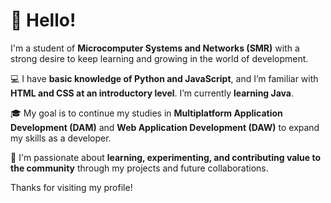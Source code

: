 # 👋 Hello!

I'm a student of **Microcomputer Systems and Networks (SMR)** with a strong desire to keep learning and growing in the world of development.

💻 I have **basic knowledge of Python and JavaScript**, and I’m familiar with **HTML and CSS at an introductory level**. I’m currently **learning Java**.

🎓 My goal is to continue my studies in **Multiplatform Application Development (DAM)** and **Web Application Development (DAW)** to expand my skills as a developer.

🚀 I'm passionate about **learning, experimenting, and contributing value to the community** through my projects and future collaborations.

Thanks for visiting my profile!
